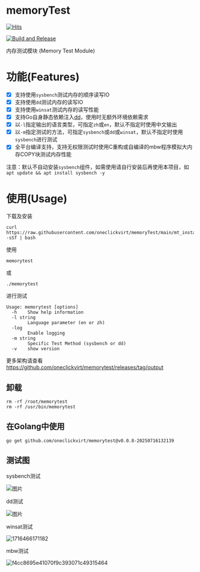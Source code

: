 # memoryTest

[![Hits](https://hits.spiritlhl.net/memorytest.svg?action=hit&title=Hits&title_bg=%23555555&count_bg=%230eecf8&edge_flat=false)](https://hits.spiritlhl.net)

[![Build and Release](https://github.com/oneclickvirt/memoryTest/actions/workflows/main.yml/badge.svg)](https://github.com/oneclickvirt/memoryTest/actions/workflows/main.yml)

内存测试模块 (Memory Test Module) 

# 功能(Features)

- [x] 支持使用```sysbench```测试内存的顺序读写IO
- [x] 支持使用```dd```测试内存的读写IO
- [x] 支持使用```winsat```测试内存的读写性能
- [x] 支持Go自身静态依赖注入[dd](https://github.com/oneclickvirt/dd)，使用时无额外环境依赖需求
- [x] 以```-l```指定输出的语言类型，可指定```zh```或```en```，默认不指定时使用中文输出
- [x] 以```-m```指定测试的方法，可指定```sysbench```或```dd```或```winsat```，默认不指定时使用```sysbench```进行测试
- [x] 全平台编译支持，支持无权限测试时使用C重构或自编译的mbw程序模拟大内存COPY块测试内存性能

注意：默认不自动安装```sysbench```组件，如需使用请自行安装后再使用本项目，如```apt update && apt install sysbench -y```

# 使用(Usage)

下载及安装

```
curl https://raw.githubusercontent.com/oneclickvirt/memoryTest/main/mt_install.sh -sSf | bash
```

使用

```
memorytest
```

或

```
./memorytest
```

进行测试

```
Usage: memorytest [options]
  -h    Show help information
  -l string
        Language parameter (en or zh)
  -log
        Enable logging
  -m string
        Specific Test Method (sysbench or dd)
  -v    show version
```

更多架构请查看 https://github.com/oneclickvirt/memorytest/releases/tag/output

## 卸载

```
rm -rf /root/memorytest
rm -rf /usr/bin/memorytest
```

## 在Golang中使用

```
go get github.com/oneclickvirt/memorytest@v0.0.8-20250716132139
```

## 测试图

sysbench测试

![图片](https://github.com/oneclickvirt/memoryTest/assets/103393591/741689a2-7887-4cec-9df5-c8e309b2dd84)

dd测试

![图片](https://github.com/oneclickvirt/memoryTest/assets/103393591/34de9add-dbf6-44dd-91cc-b7102de66d3f)

winsat测试

![1716466171182](https://github.com/oneclickvirt/memoryTest/assets/103393591/c8d38d4e-7357-4c27-b55b-4703805a5cb9)

mbw测试

![f4cc8695e41070f9c393071c49315464](https://github.com/user-attachments/assets/10538fb0-3d4e-4118-b248-8ccfd6a09e24)


